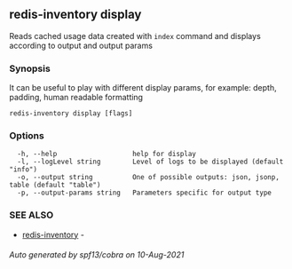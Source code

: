 ## redis-inventory display

Reads cached usage data created with `index` command and displays according to output and output params

### Synopsis

It can be useful to play with different display params, for example: depth, padding, human readable formatting

```
redis-inventory display [flags]
```

### Options

```
  -h, --help                   help for display
  -l, --logLevel string        Level of logs to be displayed (default "info")
  -o, --output string          One of possible outputs: json, jsonp, table (default "table")
  -p, --output-params string   Parameters specific for output type
```

### SEE ALSO

* [redis-inventory](redis-inventory.md)	 -

###### Auto generated by spf13/cobra on 10-Aug-2021
